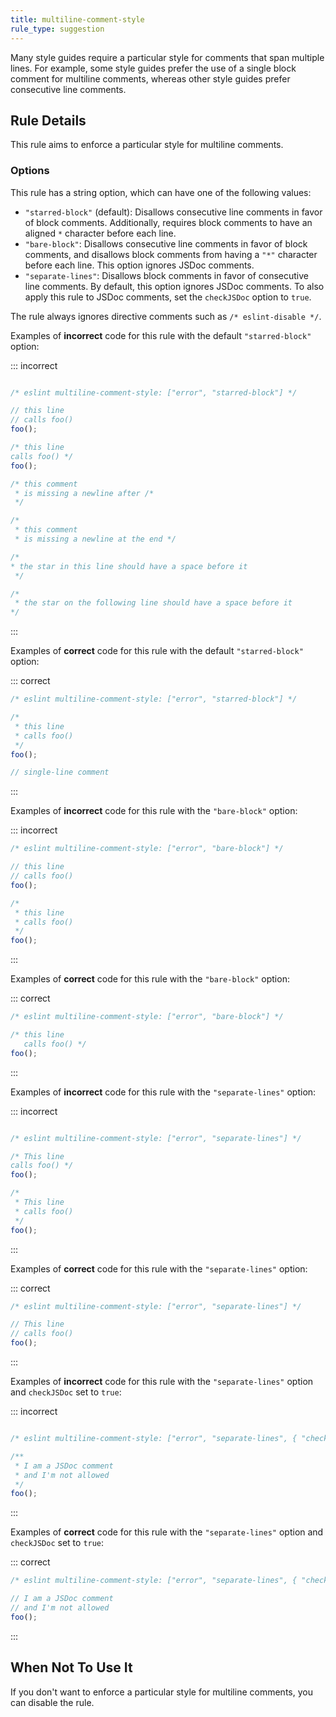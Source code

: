 ```yaml
---
title: multiline-comment-style
rule_type: suggestion
---
```


Many style guides require a particular style for comments that span multiple lines. For example, some style guides prefer the use of a single block comment for multiline comments, whereas other style guides prefer consecutive line comments.

## Rule Details

This rule aims to enforce a particular style for multiline comments.

### Options

This rule has a string option, which can have one of the following values:

- `"starred-block"` (default): Disallows consecutive line comments in favor of block comments. Additionally, requires block comments to have an aligned `*` character before each line.
- `"bare-block"`: Disallows consecutive line comments in favor of block comments, and disallows block comments from having a `"*"` character before each line. This option ignores JSDoc comments.
- `"separate-lines"`: Disallows block comments in favor of consecutive line comments. By default, this option ignores JSDoc comments. To also apply this rule to JSDoc comments, set the `checkJSDoc` option to `true`.

The rule always ignores directive comments such as `/* eslint-disable */`.

Examples of **incorrect** code for this rule with the default `"starred-block"` option:

::: incorrect

```js

/* eslint multiline-comment-style: ["error", "starred-block"] */

// this line
// calls foo()
foo();

/* this line
calls foo() */
foo();

/* this comment
 * is missing a newline after /*
 */

/*
 * this comment
 * is missing a newline at the end */

/*
* the star in this line should have a space before it
 */

/*
 * the star on the following line should have a space before it
*/

```

:::

Examples of **correct** code for this rule with the default `"starred-block"` option:

::: correct

```js
/* eslint multiline-comment-style: ["error", "starred-block"] */

/*
 * this line
 * calls foo()
 */
foo();

// single-line comment
```

:::

Examples of **incorrect** code for this rule with the `"bare-block"` option:

::: incorrect

```js
/* eslint multiline-comment-style: ["error", "bare-block"] */

// this line
// calls foo()
foo();

/*
 * this line
 * calls foo()
 */
foo();
```

:::

Examples of **correct** code for this rule with the `"bare-block"` option:

::: correct

```js
/* eslint multiline-comment-style: ["error", "bare-block"] */

/* this line
   calls foo() */
foo();
```

:::

Examples of **incorrect** code for this rule with the `"separate-lines"` option:

::: incorrect

```js

/* eslint multiline-comment-style: ["error", "separate-lines"] */

/* This line
calls foo() */
foo();

/*
 * This line
 * calls foo()
 */
foo();

```

:::

Examples of **correct** code for this rule with the `"separate-lines"` option:

::: correct

```js
/* eslint multiline-comment-style: ["error", "separate-lines"] */

// This line
// calls foo()
foo();

```

:::

Examples of **incorrect** code for this rule with the `"separate-lines"` option and `checkJSDoc` set to `true`:

::: incorrect

```js

/* eslint multiline-comment-style: ["error", "separate-lines", { "checkJSDoc": true }] */

/**
 * I am a JSDoc comment
 * and I'm not allowed
 */
foo();

```

:::

Examples of **correct** code for this rule with the `"separate-lines"` option and `checkJSDoc` set to `true`:

::: correct

```js
/* eslint multiline-comment-style: ["error", "separate-lines", { "checkJSDoc": true }] */

// I am a JSDoc comment
// and I'm not allowed
foo();

```

:::

## When Not To Use It

If you don't want to enforce a particular style for multiline comments, you can disable the rule.
